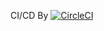 CI/CD By [![CircleCI](https://circleci.com/gh/Wchindanai/CalcApp.svg?style=svg)](https://circleci.com/gh/Wchindanai/CalcApp)